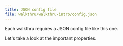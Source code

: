 ```yaml
---
title: JSON config file
file: walkthru/walkthru-intro/config.json
---
```


Each walkthru requires a JSON config file like this one. 

Let's take a look at the important properties.
